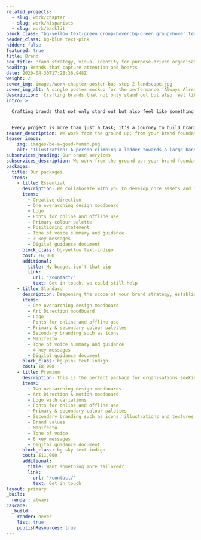 ```yaml
---
related_projects:
  - slug: work/chapter
  - slug: work/hispanists
  - slug: work/backlit
block_class: "bg-yellow text-green group-hover:bg-green group-hover:text-yellow"
header_class: bg-blue text-pink
hidden: false
featured: true
title: Brand
seo_title: Brand strategy, visual identity for purpose-driven organisations
heading: Brands that capture attention and hearts
date: 2020-04-30T17:28:36.948Z
weight: 2
cover_img: images/work-chapter-poster-bus-stop-2-landscape.jpg
cover_img_alt: A single poster mockup for the performance ‘Always Already’. The poster is on a brick wall, a longer perspective view of the street is visible to the right of the image.
description:  Crafting brands that not only stand out but also feel like something you can truly believe in, we ensure they become something you can truly be a part of.
intro: >

  Crafting brands that not only stand out but also feel like something you can truly believe in, we ensure they become something you can truly be a part of.


  Every project is more than just a task; it’s a journey to build brands that are unique entities, instilling a profound sense of belonging. Committed to exceeding expectations, we reject the ordinary and strive for exceptional outcomes.
teaser_description: We work from the ground up; from your brand foundations, personality, values all the way to the final output. A carefully crafted, cohesive, thought through brand identity, that has longevity, creativity and truly reflects who you are as an organisation.
teaser_image:
    img: images/be-a-good-human.png
    alt: "Illustration: A person climbing a ladder towards a large hand"
subservices_heading: Our brand services
subservices_description: We work from the ground up; your brand foundations, personality, values, design style all the way up to the final output of a carefully crafted brand identity.
packages:
  title: Our packages
  items:
    - title: Essential
      description: We collaborate with you to develop core assets and features essential for launching your brand or achieving a fresh look that aligns with your organisation and aspirations. All managed efficiently and remotely.
      items:
        - Creative direction
        - One overarching design moodboard 
        - Logo 
        - Fonts for online and offline use
        - Primary colour palette
        - Positioning statement
        - Tone of voice summary and guidance
        - 3 key messages
        - Digital guidance document
      block_class: bg-yellow text-indigo
      cost: £6,000
      additional:
        title: My budget isn’t that big
        link:
          url: "/contact/"
          text: Get in touch, we could still help
    - title: Standard
      description: Deepening the scope of your brand strategy, establishing robust messaging foundations, and crafting supportive design elements for future marketing and communication needs. A cohesive approach to shaping your new brand.
      items:
        - One overarching design moodboard
        - Art Direction moodboard 
        - Logo 
        - Fonts for online and offline use
        - Primary & secondary colour palettes
        - Secondary branding such as icons
        - Manifesto
        - Tone of voice summary and guidance
        - 4 key messages
        - Digital guidance document
      block_class: bg-pink text-indigo
      cost: £8,000
    - title: Premium
      description: This is the perfect package for organisations seeking a comprehensive and detailed brand identity. Build strong foundations through tone of voice and messaging, encompassing a broad spectrum of brand design elements, along with ideas for imagery and motion.
      items:
        - Two overarching design moodboards
        - Art Direction & motion moodboard 
        - Logo with variations 
        - Fonts for online and offline use
        - Primary & secondary colour palettes
        - Secondary branding such as icons, illustrations and textures
        - Brand values
        - Manifesto
        - Tone of voice
        - 6 key messages
        - Digital guidance document
      block_class: bg-sky text-indigo
      cost: £11,000
      additional:
        title: Want something more tailored?
        link:
          url: "/contact/"
          text: Get in touch
layout: primary
_build:
  render: always
cascade:
  _build:
    render: never
    list: true
    publishResources: true
---
```

